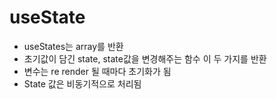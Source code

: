 # useState
- useStates는 array를 반환
- 초기값이 담긴 state, state값을 변경해주는 함수 이 두 가지를 반환
-	변수는 re render 될 때마다 초기화가 됨
-	State 값은 비동기적으로 처리됨
